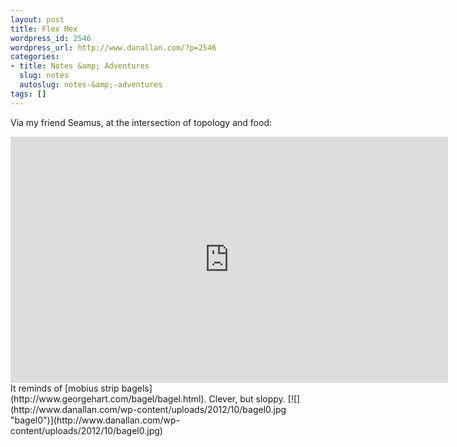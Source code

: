 ```yaml
---
layout: post
title: Flex Mex
wordpress_id: 2546
wordpress_url: http://www.danallan.com/?p=2546
categories:
- title: Notes &amp; Adventures
  slug: notes
  autoslug: notes-&amp;-adventures
tags: []
---
```


Via my friend Seamus, at the intersection of topology and food:
<iframe width="700" height="394" src="http://www.youtube.com/embed/GTwrVAbV56o" frameborder="0" allowfullscreen></iframe>
It reminds of [mobius strip bagels](http://www.georgehart.com/bagel/bagel.html). Clever, but sloppy.
[![](http://www.danallan.com/wp-content/uploads/2012/10/bagel0.jpg "bagel0")](http://www.danallan.com/wp-content/uploads/2012/10/bagel0.jpg)
